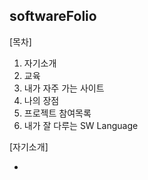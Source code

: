## softwareFolio

[목차]

1. 자기소개
2. 교육
3. 내가 자주 가는 사이트
4. 나의 장점
5. 프로젝트 참여목록
6. 내가 잘 다루는 SW Language

[자기소개]

- 

